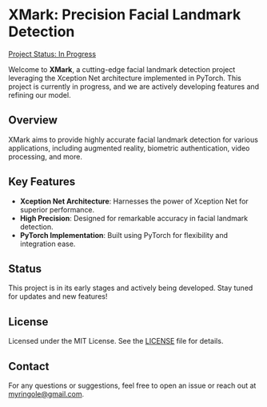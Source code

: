 <h1>XMark: Precision Facial Landmark Detection</h1>

<a class="badge" href="https://github.com/mayur-ml/XMark-Precision-Facial-Landmark-Detection">Project Status: In Progress</a>

<p>Welcome to <strong>XMark</strong>, a cutting-edge facial landmark detection project leveraging the Xception Net architecture implemented in PyTorch. This project is currently in progress, and we are actively developing features and refining our model.</p>

<h2>Overview</h2>
<p>XMark aims to provide highly accurate facial landmark detection for various applications, including augmented reality, biometric authentication, video processing, and more.</p>

<h2>Key Features</h2>
<ul>
    <li><strong>Xception Net Architecture</strong>: Harnesses the power of Xception Net for superior performance.</li>
    <li><strong>High Precision</strong>: Designed for remarkable accuracy in facial landmark detection.</li>
    <li><strong>PyTorch Implementation</strong>: Built using PyTorch for flexibility and integration ease.</li>
</ul>

<h2>Status</h2>
<p>This project is in its early stages and actively being developed. Stay tuned for updates and new features!</p>

<h2>License</h2>
<p>Licensed under the MIT License. See the <a href="LICENSE">LICENSE</a> file for details.</p>

<h2>Contact</h2>
<p>For any questions or suggestions, feel free to open an issue or reach out at <a href="mailto:myringole@gmail.com">myringole@gmail.com</a>.</p>

</body>
</html>
